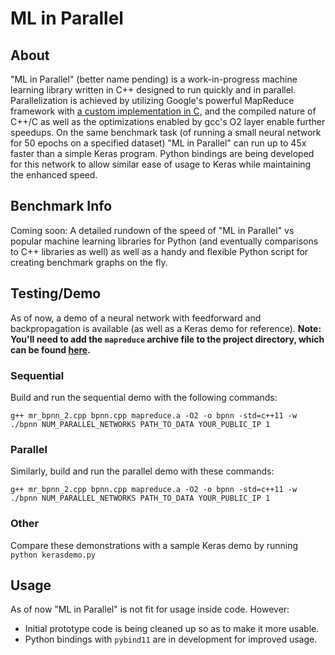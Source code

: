 
# ML in Parallel

## About
"ML in Parallel" (better name pending) is a work-in-progress machine learning library written in C++ designed to run quickly and in parallel. Parallelization is achieved by utilizing Google's powerful MapReduce framework with [a custom implementation in C](https://github.com/richardfeynmanrocks/mapreduce), and the compiled nature of C++/C as well as the optimizations enabled by gcc's O2 layer enable further speedups. On the same benchmark task (of running a small neural network for 50 epochs on a specified dataset) "ML in Parallel" can run up to 45x faster than a simple Keras program. Python bindings are being developed for this network to allow similar ease of usage to Keras while maintaining the enhanced speed.

## Benchmark Info
Coming soon: A detailed rundown of the speed of "ML in Parallel" vs popular machine learning libraries for Python (and eventually comparisons to C++ libraries as well) as well as a handy and flexible Python script for creating benchmark graphs on the fly.

## Testing/Demo
As of now, a demo of a neural network with feedforward and backpropagation is available (as well as a Keras demo for reference). **Note: You'll need to add the `mapreduce` archive file to the project directory, which can be found [here](https://github.com/richardfeynmanrocks/mapreduce).**

### Sequential
Build and run the sequential demo with the following commands:
```
g++ mr_bpnn_2.cpp bpnn.cpp mapreduce.a -O2 -o bpnn -std=c++11 -w
./bpnn NUM_PARALLEL_NETWORKS PATH_TO_DATA YOUR_PUBLIC_IP 1
```

### Parallel
Similarly, build and run the parallel demo with these commands:
```
g++ mr_bpnn_2.cpp bpnn.cpp mapreduce.a -O2 -o bpnn -std=c++11 -w
./bpnn NUM_PARALLEL_NETWORKS PATH_TO_DATA YOUR_PUBLIC_IP 1
```

### Other
Compare these demonstrations with a sample Keras demo by running `python kerasdemo.py`

## Usage
As of now "ML in Parallel" is not fit for usage inside code.
However:
- Initial prototype code is being cleaned up so as to make it more usable.
- Python bindings with `pybind11` are in development for improved usage.
